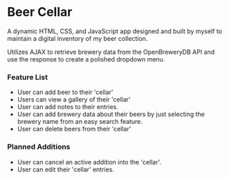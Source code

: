 # Beer Cellar

A dynamic HTML, CSS, and JavaScript app designed and built by myself to maintain a digital inventory of my beer collection.

Utilizes AJAX to retrieve brewery data from the OpenBreweryDB API and use the response to create a polished dropdown menu.

### Feature List
* User can add beer to their 'cellar'
* Users can view a gallery of their 'cellar'
* User can add notes to their entries.
* User can add brewery data about their beers by just selecting the brewery name from an easy search feature.
* User can delete beers from their 'cellar'

### Planned Additions
* User can cancel an active addition into the 'cellar'.
* User can edit their 'cellar' entries.
